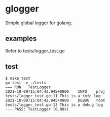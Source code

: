 # glogger
Simple global logger for golang.

## examples
Refer to tests/logger_test.go

## test

    $ make test
    go test -v ./tests
    === RUN   TestLogger
    2021-10-09T15:04:42.945+0800    INFO    proj    tests/logger_test.go:11 This is a info log
    2021-10-09T15:04:42.945+0800    DEBUG   root    tests/logger_test.go:13 This is a debug log
    --- PASS: TestLogger (0.00s)
